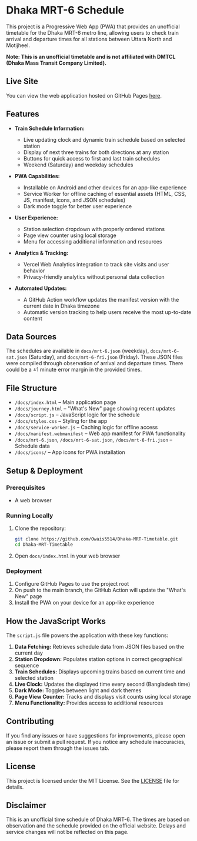 # Dhaka MRT-6 Schedule

This project is a Progressive Web App (PWA) that provides an unofficial timetable for the Dhaka MRT-6 metro line, allowing users to check train arrival and departure times for all stations between Uttara North and Motijheel.

**Note: This is an unofficial timetable and is not affiliated with DMTCL (Dhaka Mass Transit Company Limited).**

## Live Site

You can view the web application hosted on GitHub Pages [here](https://owais5514.github.io/Dhaka-MRT-Timetable/).

## Features

- **Train Schedule Information:**
  - Live updating clock and dynamic train schedule based on selected station
  - Display of next three trains for both directions at any station
  - Buttons for quick access to first and last train schedules
  - Weekend (Saturday) and weekday schedules

- **PWA Capabilities:**
  - Installable on Android and other devices for an app-like experience
  - Service Worker for offline caching of essential assets (HTML, CSS, JS, manifest, icons, and JSON schedules)
  - Dark mode toggle for better user experience

- **User Experience:**
  - Station selection dropdown with properly ordered stations
  - Page view counter using local storage
  - Menu for accessing additional information and resources

- **Analytics & Tracking:**
  - Vercel Web Analytics integration to track site visits and user behavior
  - Privacy-friendly analytics without personal data collection

- **Automated Updates:**
  - A GitHub Action workflow updates the manifest version with the current date in Dhaka timezone
  - Automatic version tracking to help users receive the most up-to-date content

## Data Sources

The schedules are available in `docs/mrt-6.json` (weekday), `docs/mrt-6-sat.json` (Saturday), and `docs/mrt-6-fri.json` (Friday). These JSON files were compiled through observation of arrival and departure times. There could be a ±1 minute error margin in the provided times.

## File Structure

- `/docs/index.html` – Main application page
- `/docs/journey.html` – "What's New" page showing recent updates
- `/docs/script.js` – JavaScript logic for the schedule
- `/docs/styles.css` – Styling for the app
- `/docs/service-worker.js` – Caching logic for offline access
- `/docs/manifest.webmanifest` – Web app manifest for PWA functionality
- `/docs/mrt-6.json`, `/docs/mrt-6-sat.json`, `/docs/mrt-6-fri.json` – Schedule data
- `/docs/icons/` – App icons for PWA installation

## Setup & Deployment

### Prerequisites
- A web browser

### Running Locally
1. Clone the repository:
   ```sh
   git clone https://github.com/Owais5514/Dhaka-MRT-Timetable.git
   cd Dhaka-MRT-Timetable
   ```
2. Open `docs/index.html` in your web browser

### Deployment
1. Configure GitHub Pages to use the project root
2. On push to the main branch, the GitHub Action will update the "What's New" page
3. Install the PWA on your device for an app-like experience

## How the JavaScript Works

The `script.js` file powers the application with these key functions:

1. **Data Fetching:** Retrieves schedule data from JSON files based on the current day
2. **Station Dropdown:** Populates station options in correct geographical sequence
3. **Train Schedules:** Displays upcoming trains based on current time and selected station
4. **Live Clock:** Updates the displayed time every second (Bangladesh time)
5. **Dark Mode:** Toggles between light and dark themes
6. **Page View Counter:** Tracks and displays visit counts using local storage
7. **Menu Functionality:** Provides access to additional resources

## Contributing

If you find any issues or have suggestions for improvements, please open an issue or submit a pull request. If you notice any schedule inaccuracies, please report them through the issues tab.

## License

This project is licensed under the MIT License. See the [LICENSE](LICENSE) file for details.

## Disclaimer

This is an unofficial time schedule of Dhaka MRT-6. The times are based on observation and the schedule provided on the official website. Delays and service changes will not be reflected on this page.